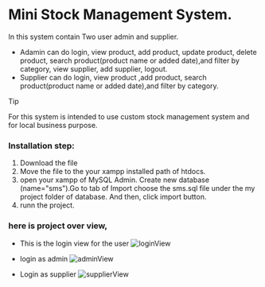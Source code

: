 # Mini Stock Management System.
In this system contain Two user admin and supplier.<br/>
- Adamin can do login, view product, add product, update product, delete product, search product(product name or added date),and filter by category, view supplier, add supplier, logout.
- Supplier can do login, view product ,add product, search product(product name or added date),and filter by category.
> [!TIP]
> For this system is intended to use custom stock management system and for local business purpose. 

### Installation step:
1. Download the file
2. Move the file to the your xampp installed path of htdocs.
3. open your xampp of MySQL Admin. Create new database (name="sms").Go to tab of Import choose the sms.sql file under the my project folder of database. And then, click import button.
4. runn the project.

### here is project over view,
- This is the login view for the user
![loginView](https://github.com/AungMoeWai1/stock_management_system/assets/84524380/c5d349da-5976-4f59-9f72-41c51be40ca5)

- login as admin
![adminView](https://github.com/AungMoeWai1/stock_management_system/assets/84524380/641d79c1-06fd-495d-8dbd-b495261f5958)

- Login as supplier
![supplierView](https://github.com/AungMoeWai1/stock_management_system/assets/84524380/65ad9ad6-887f-4dc1-abcb-0bb19c2d1ffa)




